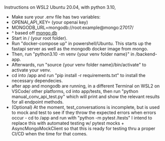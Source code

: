Instructions on WSL2 Ubuntu 20.04, with python 3.10,
- Make sure your .env file has two variables:
- OPENAI_API_KEY= (your openai key)
- MONGODB_URL=mongodb://root:example@mongo:27017/
- ^ based off [mongo db](https://hub.docker.com/_/mongo)
- Start in / (your root folder).
- Run "docker-compose up" in powershell/Ubuntu. This starts up the fastapi server as well as the mongodb docker image from mongo.
- Then, run "python3.10 -m venv {your venv folder name}" in /backend-app.
- Afterwards, run "source {your venv folder name}/bin/activate" to activate your venv.
- cd into /app and run "pip install -r requirements.txt" to install the necessary dependecies.
- after app and mongodb are running, in a different Terminal on WSL2 on VSCode/ other platforms, 
  cd into app/tests, then run "python manual_conv_api_test.py" which will print and show the relevant results for all 
  endpoint methods.
- (Optional) At the moment, test_conversations is incomplete, but is used to mock and test to see if they throw the expected
  errors when errors occur - cd to /app and run with "python -m pytest /tests"
I intend to replace this with automated testing w/ pytest mocks + AsyncMongoMockClient so that this is ready for testing thru
a proper CI/CD when the time for that comes.
